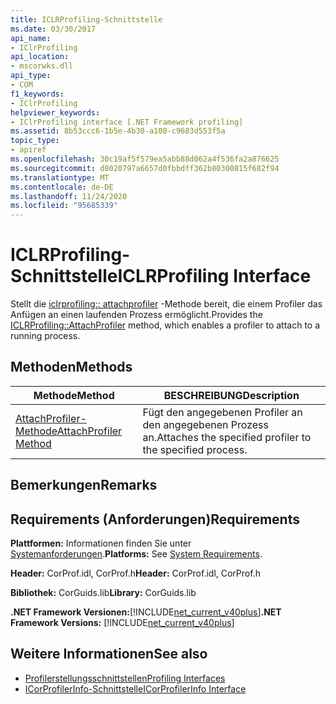 ```yaml
---
title: ICLRProfiling-Schnittstelle
ms.date: 03/30/2017
api_name:
- IClrProfiling
api_location:
- mscorwks.dll
api_type:
- COM
f1_keywords:
- IClrProfiling
helpviewer_keywords:
- IClrProfiling interface [.NET Framework profiling]
ms.assetid: 8b53ccc6-1b5e-4b30-a100-c9683d553f5a
topic_type:
- apiref
ms.openlocfilehash: 30c19af5f579ea5abb88d062a4f536fa2a876625
ms.sourcegitcommit: d8020797a6657d0fbbdff362b80300815f682f94
ms.translationtype: MT
ms.contentlocale: de-DE
ms.lasthandoff: 11/24/2020
ms.locfileid: "95685339"
---
```

# <a name="iclrprofiling-interface"></a><span data-ttu-id="9d600-102">ICLRProfiling-Schnittstelle</span><span class="sxs-lookup"><span data-stu-id="9d600-102">ICLRProfiling Interface</span></span>

<span data-ttu-id="9d600-103">Stellt die [iclrprofiling:: attachprofiler](iclrprofiling-attachprofiler-method.md) -Methode bereit, die einem Profiler das Anfügen an einen laufenden Prozess ermöglicht.</span><span class="sxs-lookup"><span data-stu-id="9d600-103">Provides the [ICLRProfiling::AttachProfiler](iclrprofiling-attachprofiler-method.md) method, which enables a profiler to attach to a running process.</span></span>  
  
## <a name="methods"></a><span data-ttu-id="9d600-104">Methoden</span><span class="sxs-lookup"><span data-stu-id="9d600-104">Methods</span></span>  
  
|<span data-ttu-id="9d600-105">Methode</span><span class="sxs-lookup"><span data-stu-id="9d600-105">Method</span></span>|<span data-ttu-id="9d600-106">BESCHREIBUNG</span><span class="sxs-lookup"><span data-stu-id="9d600-106">Description</span></span>|  
|------------|-----------------|  
|[<span data-ttu-id="9d600-107">AttachProfiler-Methode</span><span class="sxs-lookup"><span data-stu-id="9d600-107">AttachProfiler Method</span></span>](iclrprofiling-attachprofiler-method.md)|<span data-ttu-id="9d600-108">Fügt den angegebenen Profiler an den angegebenen Prozess an.</span><span class="sxs-lookup"><span data-stu-id="9d600-108">Attaches the specified profiler to the specified process.</span></span>|  
  
## <a name="remarks"></a><span data-ttu-id="9d600-109">Bemerkungen</span><span class="sxs-lookup"><span data-stu-id="9d600-109">Remarks</span></span>  
  
## <a name="requirements"></a><span data-ttu-id="9d600-110">Requirements (Anforderungen)</span><span class="sxs-lookup"><span data-stu-id="9d600-110">Requirements</span></span>  

 <span data-ttu-id="9d600-111">**Plattformen:** Informationen finden Sie unter [Systemanforderungen](../../get-started/system-requirements.md).</span><span class="sxs-lookup"><span data-stu-id="9d600-111">**Platforms:** See [System Requirements](../../get-started/system-requirements.md).</span></span>  
  
 <span data-ttu-id="9d600-112">**Header:** CorProf.idl, CorProf.h</span><span class="sxs-lookup"><span data-stu-id="9d600-112">**Header:** CorProf.idl, CorProf.h</span></span>  
  
 <span data-ttu-id="9d600-113">**Bibliothek:** CorGuids.lib</span><span class="sxs-lookup"><span data-stu-id="9d600-113">**Library:** CorGuids.lib</span></span>  
  
 <span data-ttu-id="9d600-114">**.NET Framework Versionen:**[!INCLUDE[net_current_v40plus](../../../../includes/net-current-v40plus-md.md)]</span><span class="sxs-lookup"><span data-stu-id="9d600-114">**.NET Framework Versions:** [!INCLUDE[net_current_v40plus](../../../../includes/net-current-v40plus-md.md)]</span></span>  
  
## <a name="see-also"></a><span data-ttu-id="9d600-115">Weitere Informationen</span><span class="sxs-lookup"><span data-stu-id="9d600-115">See also</span></span>

- [<span data-ttu-id="9d600-116">Profilerstellungsschnittstellen</span><span class="sxs-lookup"><span data-stu-id="9d600-116">Profiling Interfaces</span></span>](profiling-interfaces.md)
- [<span data-ttu-id="9d600-117">ICorProfilerInfo-Schnittstelle</span><span class="sxs-lookup"><span data-stu-id="9d600-117">ICorProfilerInfo Interface</span></span>](icorprofilerinfo-interface.md)
